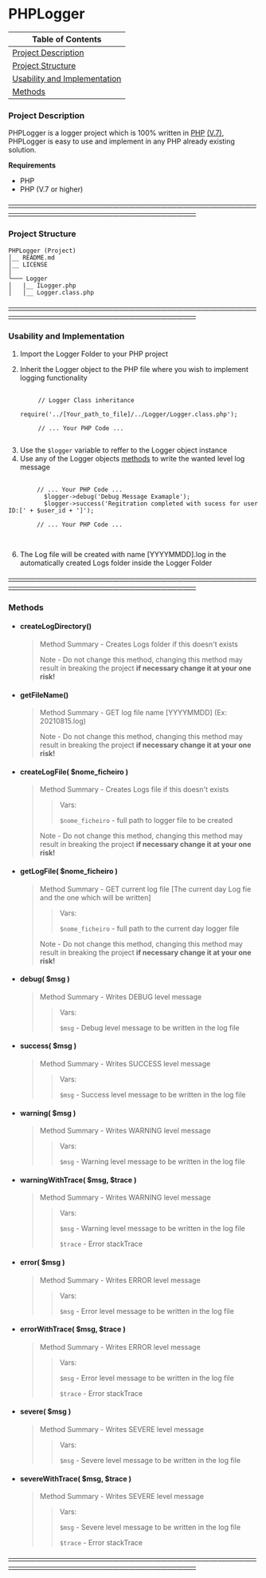 # PHPLogger


| **Table of Contents**                                         |
|---------------------------------------------------------------|
| [Project Description](#Project-Description)                   |
| [Project Structure](#Project-Structure)                       |
| [Usability and Implementation](#Usability-and-Implementation) |
| [Methods](#Methods)                                           |



### Project Description

PHPLogger is a logger project which is 100% written in [PHP](https://www.php.net/) [(V.7)](https://www.php.net/manual/en/), PHPLogger is easy to use and implement in any PHP already existing solution.

**Requirements**
- PHP
- PHP (V.7 or higher)

~~_________________________________________________________________________________________________________________________________________~~

### Project Structure
```
PHPLogger (Project)
│__ README.md
│__ LICENSE    
│
└─── Logger
│   |__ ILogger.php
│   │__ Logger.class.php
```
~~_________________________________________________________________________________________________________________________________________~~

### Usability and Implementation

1. Import the Logger Folder to your PHP project
2. Inherit the Logger object to the PHP file where you wish to implement logging functionality 

   <pre>
    <code class="php">
        // Logger Class inheritance
          require('../[Your_path_to_file]/../Logger/Logger.class.php'); 
        
        // ... Your PHP Code ...
    </code>
  </pre>

3. Use the `$logger` variable to reffer to the Logger object instance
4. Use any of the Logger objects [methods](#Methods) to write the wanted level log message

<pre>
    <code class="php">
        // ... Your PHP Code ...
          $logger->debug('Debug Message Examaple');
          $logger->success('Regitration completed with sucess for user ID:[' + $user_id + ']');
        
        // ... Your PHP Code ...
    </code>
  </pre>
  
6. The Log file will be created with name [YYYYMMDD].log in the automatically created Logs folder inside the Logger Folder


~~_________________________________________________________________________________________________________________________________________~~

### Methods

 - #### createLogDirectory()
    > Method Summary - Creates Logs folder if this doesn't exists
    > 
    > Note - Do not change this method, changing this method may result in breaking the project **if necessary change it at your one risk!**
  
 - #### getFileName()
    > Method Summary - GET log file name [YYYYMMDD] (Ex: 20210815.log)
    > 
    > Note - Do not change this method, changing this method may result in breaking the project **if necessary change it at your one risk!**

 - #### createLogFile( $nome_ficheiro )
    > Method Summary - Creates Logs file if this doesn't exists
    >> Vars:
    >> 
    >> `$nome_ficheiro` - full path to logger file to be created
    >> 
    > Note - Do not change this method, changing this method may result in breaking the project **if necessary change it at your one risk!**

 - #### getLogFile( $nome_ficheiro )
    > Method Summary - GET current log file [The current day Log fie and the one which will be written]
    >> Vars:
    >> 
    >> `$nome_ficheiro` - full path to the current day logger file
    >> 
    > Note - Do not change this method, changing this method may result in breaking the project **if necessary change it at your one risk!**

 - #### debug( $msg )
    > Method Summary - Writes DEBUG level message
    >> Vars:
    >> 
    >> `$msg` - Debug level message to be written in the log file

- #### success( $msg )
    > Method Summary - Writes SUCCESS level message
    >> Vars:
    >> 
    >> `$msg` - Success level message to be written in the log file


- #### warning( $msg )
    > Method Summary - Writes WARNING level message
    >> Vars:
    >> 
    >> `$msg` - Warning level message to be written in the log file

- #### warningWithTrace( $msg, $trace )
    > Method Summary - Writes WARNING level message
    >> Vars:
    >> 
    >> `$msg` - Warning level message to be written in the log file
    >> 
    >> `$trace` - Error stackTrace


- #### error( $msg )
    > Method Summary - Writes ERROR level message
    >> Vars:
    >> 
    >> `$msg` - Error level message to be written in the log file

- #### errorWithTrace( $msg, $trace )
    > Method Summary - Writes ERROR level message
    >> Vars:
    >> 
    >> `$msg` - Error level message to be written in the log file
    >> 
    >> `$trace` - Error stackTrace


- #### severe( $msg )
    > Method Summary - Writes SEVERE level message
    >> Vars:
    >> 
    >> `$msg` - Severe level message to be written in the log file

- #### severeWithTrace( $msg, $trace )
    > Method Summary - Writes SEVERE level message
    >> Vars:
    >> 
    >> `$msg` - Severe level message to be written in the log file
    >> 
    >> `$trace` - Error stackTrace

~~_________________________________________________________________________________________________________________________________________~~
